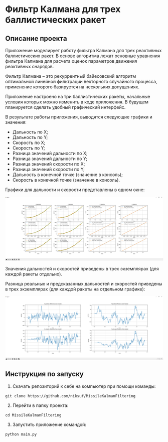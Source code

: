 # Фильтр Калмана для трех баллистических ракет

## Описание проекта
Приложение моделирует работу фильтра Калмана для трех реактивных баллистических ракет. В основе алгоритма лежат основные уравнения фильтра Калмана для расчета оценок
параметров движения реактивных снарядов.

Фильтр Калмана – это рекуррентный байесовский алгоритм оптимальной линейной фильтрации векторного случайного процесса, применение которого базируется на нескольких 
допущениях.

Приложение настроено на три баллистических ракеты, начальные условия которых можно изменить в коде приложения. В будущем планируется сделать удобный графический 
интерфейс.

В результате работы приложения, выводятся следующие графики и значения:
* Дальность по X;
* Дальность по Y;
* Скорость по X;
* Скорость по Y;
* Разница значений дальности по X;
* Разница значений дальности по Y;
* Разница значений скорости по X;
* Разница значений скорости по Y;
* Дальность в конечной точке (значение в консоль);
* Скорость в конечной точке (значение в консоль).

Графики для дальности и скорости представлены в одном окне:

![plot_results_screen](https://github.com/niksuf/MissileKalmanFiltering/blob/main/img/Screenshot_1.png)

Значения дальностей и скоростей приведены в трех экземплярах (для каждой ракеты отдельно).

Разница реальных и предсказанных дальностей и скоростей приведены в трех экземплярах (для каждой ракеты на отдельном 
графике):

![secondary_plot_results_screen](https://github.com/niksuf/MissileKalmanFiltering/blob/main/img/Screenshot_2.png)

## Инструкция по запуску
1. Скачать репозиторий к себе на компьютер при помощи команды:
```
git clone https://github.com/niksuf/MissileKalmanFiltering
```
2. Перейти в папку проекта:
```
cd MissileKalmanFiltering
```
3. Запустить приложение командой:
```
python main.py
```
